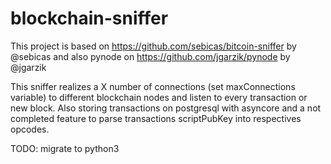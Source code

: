 # blockchain-sniffer

This project is based on https://github.com/sebicas/bitcoin-sniffer by @sebicas
and also pynode on https://github.com/jgarzik/pynode by @jgarzik

This sniffer realizes a X number of connections (set maxConnections variable) to different blockchain nodes and listen to 
every transaction or new block. Also storing transactions on postgresql with asyncore and a not completed feature to 
parse transactions scriptPubKey into respectives opcodes.

TODO: migrate to python3
